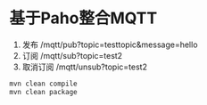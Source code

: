 # 基于Paho整合MQTT

1. 发布 /mqtt/pub?topic=testtopic&message=hello
2. 订阅 /mqtt/sub?topic=test2
3. 取消订阅 /mqtt/unsub?topic=test2


```bash
mvn clean compile
mvn clean package
```